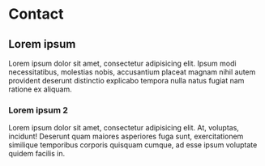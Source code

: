 # Contact
## Lorem ipsum

Lorem ipsum dolor sit amet, consectetur adipisicing elit. Ipsum modi necessitatibus, molestias nobis, accusantium placeat magnam nihil autem provident deserunt distinctio explicabo tempora nulla natus fugiat nam ratione ex aliquam.

### Lorem ipsum 2

Lorem ipsum dolor sit amet, consectetur adipisicing elit. At, voluptas, incidunt! Deserunt quam maiores asperiores fuga sunt, exercitationem similique temporibus corporis quisquam cumque, ad esse ipsum voluptate quidem facilis in.